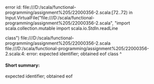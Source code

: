 error id: file:///D:/scala/functional-programming/assignment%205/22000356-2.scala:[72..72) in Input.VirtualFile("file:///D:/scala/functional-programming/assignment%205/22000356-2.scala", "import scala.collection.mutable
import scala.io.StdIn.readLine

class")
file:///D:/scala/functional-programming/assignment%205/22000356-2.scala
file:///D:/scala/functional-programming/assignment%205/22000356-2.scala:4: error: expected identifier; obtained eof
class
     ^
#### Short summary: 

expected identifier; obtained eof